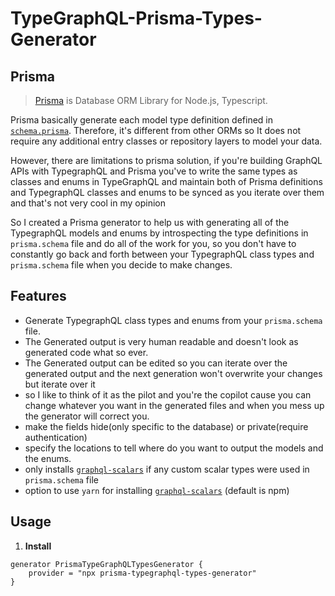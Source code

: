 # TypeGraphQL-Prisma-Types-Generator

## Prisma

> [Prisma](https://www.prisma.io/) is Database ORM Library for Node.js, Typescript.

Prisma basically generate each model type definition defined in [`schema.prisma`](https://www.prisma.io/docs/concepts/components/prisma-schema).
Therefore, it's different from other ORMs so It does not require any additional entry classes or repository layers to model your data.

However, there are limitations to prisma solution, if you're building GraphQL APIs with TypegraphQL and Prisma you've to write the same types as classes and enums in TypeGraphQL and maintain both of Prisma definitions and TypegraphQL classes and enums to be synced as you iterate over them and that's not very cool in my opinion

So I created a Prisma generator to help us with generating all of the TypegraphQL models and enums by introspecting the type definitions in `prisma.schema` file and do all of the work for you, so you don't have to constantly go back and forth between your TypegraphQL class types and `prisma.schema` file when you decide to make changes.

## Features
- Generate TypegraphQL class types and enums from your `prisma.schema` file.
- The Generated output is very human readable and doesn't look as generated code what so ever.
- The Generated output can be edited so you can iterate over the generated output and the next generation won't overwrite your changes but iterate over it
- so I like to think of it as the pilot and you're the copilot cause you can change whatever you want in the generated files and when you mess up the generator will correct you.
- make the fields hide(only specific to the database) or private(require authentication)
- specify the locations to tell where do you want to output the models and the enums.
- only installs [`graphql-scalars`](https://github.com/Urigo/graphql-scalars) if any custom scalar types were used in `prisma.schema` file
- option to use `yarn` for installing [`graphql-scalars`](https://github.com/Urigo/graphql-scalars) (default is npm)


## Usage

1. **Install**
```prisma
generator PrismaTypeGraphQLTypesGenerator {
    provider = "npx prisma-typegraphql-types-generator"
}
```

